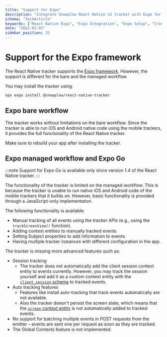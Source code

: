 ```yaml
---
title: "Support for Expo"
description: "Integrate Snowplow React Native v2 tracker with Expo for managed mobile app behavioral analytics."
schema: "TechArticle"
keywords: ["React Native Expo", "Expo Integration", "Expo Setup", "Cross Platform", "Mobile Development", "Expo Analytics"]
date: "2022-02-03"
sidebar_position: 35
---
```


# Support for the Expo framework

The React Native tracker supports the [Expo framework](https://expo.dev/). However, the support is different for the bare and the managed workflow.

You may install the tracker using:

```sh
npx expo install @snowplow/react-native-tracker
```

## Expo bare workflow

The tracker works without limitations on the bare workflow. Since the tracker is able to run iOS and Android native code using the mobile trackers, it provides the full functionality of the React Native tracker.

Make sure to rebuild your app after installing the tracker.

## Expo managed workflow and Expo Go

:::note
Support for Expo Go is available only since version 1.4 of the React Native tracker.
:::

The functionality of the tracker is limited on the managed workflow. This is because the tracker is unable to run native iOS and Android code of the mobile trackers that it builds on. However, basic functionality is provided through a JavaScript-only implementation.

The following functionality is available:

- Manual tracking of all events using the tracker APIs (e.g., using the `trackScreenView()` function).
- Adding context entities to manually tracked events.
- Setting Subject properties to add information to events.
- Having multiple tracker instances with different configuration in the app.

The tracker is missing more advanced features such as:

- Session tracking
    - The tracker does not automatically add the client session context entity to events currently. However, you may track the session yourself and add it as a custom context entity with the [`client_session` schema](https://github.com/snowplow/iglu-central/blob/master/schemas/com.snowplowanalytics.snowplow/client_session/jsonschema/1-0-2) to tracked events.
- Auto tracking features
    - Features like install auto-tracking that track events automatically are not available.
    - Also the tracker doesn't persist the screen state, which means that the [`screen` context entity](https://github.com/snowplow/iglu-central/blob/master/schemas/com.snowplowanalytics.mobile/screen/jsonschema/1-0-0) is not automatically added to tracked events.
- No support for batching multiple events in POST requests from the emitter – events are sent one per request as soon as they are tracked.
- The Global Contexts feature is not implemented.
